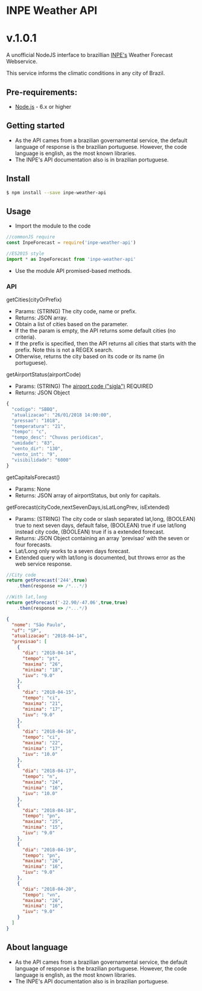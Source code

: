 # INPE Weather API

# v.1.0.1

A unofficial NodeJS interface to brazillian [INPE's](http://servicos.cptec.inpe.br/XML/) Weather Forecast Webservice.

This service informs the climatic conditions in any city of Brazil.

## Pre-requirements:

* [Node.js](https://nodejs.org/) - 6.x or higher

## Getting started
* As the API cames from a brazilian governamental service, the default language of response is the brazilian portuguese. However, the code language is english, as the most known libraries.
* The INPE's API documentation also is in brazilian portuguese.

## Install

```sh
$ npm install --save inpe-weather-api
```

## Usage
* Import the module to the code

```js
//commonJS require
const InpeForecast = require('inpe-weather-api')

//ES2015 style
import * as InpeForecast from 'inpe-weather-api'

```
* Use the module API promised-based methods.

### API

getCities(cityOrPrefix)

* Params: (STRING) The city code, name or prefix.
* Returns: JSON array.
* Obtain a list of cities based on the parameter.
* If the the param is empty, the API returns some default cities (no criteria).
* If the prefix is specified, then the API returns all cities that starts with the prefix. Note this is not a REGEX search.
* Otherwise, returns the city based on its code or its name (in portuguese).

getAirportStatus(airportCode)
* Params: (STRING) The [airport code ("sigla")](http://servicos.cptec.inpe.br/XML/#estacoes-metar) REQUIRED
* Returns: JSON Object

```javascript
{
  "codigo": "SBBQ",
  "atualizacao": "26/01/2018 14:00:00",
  "pressao": "1018",
  "temperatura": "21",
  "tempo": "c",
  "tempo_desc": "Chuvas periódicas",
  "umidade": "83",
  "vento_dir": "130",
  "vento_int": "9",
  "visibilidade": "6000"
}
```

getCapitalsForecast()
* Params: None
* Returns: JSON array of airportStatus, but only for capitals.

getForecast(cityCode,nextSevenDays,isLatLongPrev, isExtended)
* Params: (STRING) The city code or slash separated lat,long, (BOOLEAN) true to next seven days, default false,
(BOOLEAN) true if use lat/long instead city code, (BOOLEAN) true if is a extended forecast.
* Returns: JSON Object containing an array 'previsao' with the seven or four forecasts.
* Lat/Long only works to a seven days forecast.
* Extended query with lat/long is documented, but throws error as the web service response.

```javascript
//City code
return getForecast('244',true)
    .then(response => /*...*/)

//With lat,long
return getForecast('-22.90/-47.06',true,true)
    .then(response => /*...*/)
```

```json
{
  "nome": "São Paulo",
  "uf": "SP",
  "atualizacao": "2018-04-14",
  "previsao": [
    {
      "dia": "2018-04-14",
      "tempo": "pt",
      "maxima": "26",
      "minima": "18",
      "iuv": "9.0"
    },
    {
      "dia": "2018-04-15",
      "tempo": "ci",
      "maxima": "21",
      "minima": "17",
      "iuv": "9.0"
    },
    {
      "dia": "2018-04-16",
      "tempo": "ci",
      "maxima": "22",
      "minima": "17",
      "iuv": "10.0"
    },
    {
      "dia": "2018-04-17",
      "tempo": "n",
      "maxima": "24",
      "minima": "16",
      "iuv": "10.0"
    },
    {
      "dia": "2018-04-18",
      "tempo": "pn",
      "maxima": "25",
      "minima": "15",
      "iuv": "9.0"
    },
    {
      "dia": "2018-04-19",
      "tempo": "pn",
      "maxima": "26",
      "minima": "16",
      "iuv": "9.0"
    },
    {
      "dia": "2018-04-20",
      "tempo": "vn",
      "maxima": "26",
      "minima": "16",
      "iuv": "9.0"
    }
  ]
}

```



## About language
* As the API cames from a brazilian governamental service, the default language of response is the brazilian portuguese. However, the code language is english, as the most known libraries.
* The INPE's API documentation also is in brazilian portuguese.